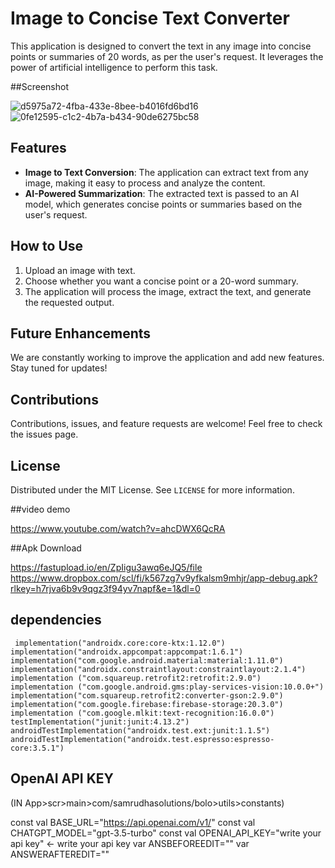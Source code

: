 




# Image to Concise Text Converter

This application is designed to convert the text in any image into concise points or summaries of 20 words, as per the user's request. It leverages the power of artificial intelligence to perform this task.


##Screenshot



![d5975a72-4fba-433e-8bee-b4016fd6bd16](https://github.com/hk973/EasyReader/assets/70455169/b9455743-f110-4818-86a9-2a7617dd2e1f)
![0fe12595-c1c2-4b7a-b434-90de6275bc58](https://github.com/hk973/EasyReader/assets/70455169/742c5ec0-770f-4d75-bce5-d7c915bf9d07)



## Features

- **Image to Text Conversion**: The application can extract text from any image, making it easy to process and analyze the content.
- **AI-Powered Summarization**: The extracted text is passed to an AI model, which generates concise points or summaries based on the user's request.

## How to Use

1. Upload an image with text.
2. Choose whether you want a concise point or a 20-word summary.
3. The application will process the image, extract the text, and generate the requested output.

## Future Enhancements

We are constantly working to improve the application and add new features. Stay tuned for updates!

## Contributions

Contributions, issues, and feature requests are welcome! Feel free to check the issues page.

## License

Distributed under the MIT License. See `LICENSE` for more information.

##video demo

https://www.youtube.com/watch?v=ahcDWX6QcRA

##Apk Download

https://fastupload.io/en/ZpIigu3awq6eJQ5/file
https://www.dropbox.com/scl/fi/k567zg7v9yfkalsm9mhjr/app-debug.apk?rlkey=h7rjva6b9v9qgz3f94yv7napf&e=1&dl=0

## dependencies
     implementation("androidx.core:core-ktx:1.12.0")
    implementation("androidx.appcompat:appcompat:1.6.1")
    implementation("com.google.android.material:material:1.11.0")
    implementation("androidx.constraintlayout:constraintlayout:2.1.4")
    implementation ("com.squareup.retrofit2:retrofit:2.9.0")
    implementation ("com.google.android.gms:play-services-vision:10.0.0+")
    implementation("com.squareup.retrofit2:converter-gson:2.9.0")
    implementation("com.google.firebase:firebase-storage:20.3.0")
    implementation ("com.google.mlkit:text-recognition:16.0.0")
    testImplementation("junit:junit:4.13.2")
    androidTestImplementation("androidx.test.ext:junit:1.1.5")
    androidTestImplementation("androidx.test.espresso:espresso-core:3.5.1")

## OpenAI API KEY 
(IN App>scr>main>com/samrudhasolutions/bolo>utils>constants)

const val BASE_URL="https://api.openai.com/v1/"
const val CHATGPT_MODEL="gpt-3.5-turbo"
const val OPENAI_API_KEY="write your api key"  <- write your api key
var ANSBEFOREEDIT=""
var ANSWERAFTEREDIT=""




